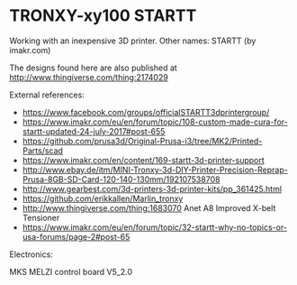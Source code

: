 # TRONXY-xy100 STARTT
Working with an inexpensive 3D printer. Other names: STARTT (by imakr.com)

The designs found here are also published at http://www.thingiverse.com/thing:2174029

External references:
* https://www.facebook.com/groups/officialSTARTT3dprintergroup/
* https://www.imakr.com/eu/en/forum/topic/108-custom-made-cura-for-startt-updated-24-july-2017#post-655
* https://github.com/prusa3d/Original-Prusa-i3/tree/MK2/Printed-Parts/scad
* https://www.imakr.com/en/content/169-startt-3d-printer-support
* http://www.ebay.de/itm/MINI-Tronxy-3d-DIY-Printer-Precision-Reprap-Prusa-8GB-SD-Card-120-140-130mm/192107538708
* http://www.gearbest.com/3d-printers-3d-printer-kits/pp_361425.html
* https://github.com/erikkallen/Marlin_tronxy
* http://www.thingiverse.com/thing:1683070 Anet A8 Improved X-belt Tensioner
* https://www.imakr.com/eu/en/forum/topic/32-startt-why-no-topics-or-usa-forums/page-2#post-65

Electronics:

MKS MELZI control board V5_2.0

